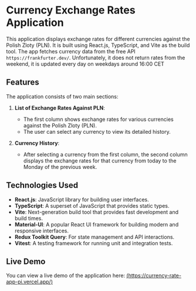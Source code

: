 # Currency Exchange Rates Application

This application displays exchange rates for different currencies against the Polish Zloty (PLN). It is built using React.js, TypeScript, and Vite as the build tool. The app fetches currency data from the free API `https://frankfurter.dev/`. Unfortunately, it does not return rates from the weekend, it is updated every day on weekdays around 16:00 CET

## Features

The application consists of two main sections:

1. **List of Exchange Rates Against PLN**:
   - The first column shows exchange rates for various currencies against the Polish Zloty (PLN).
   - The user can select any currency to view its detailed history.

2. **Currency History**:
   - After selecting a currency from the first column, the second column displays the exchange rates for that currency from today to the Monday of the previous week.

## Technologies Used

- **React.js**: JavaScript library for building user interfaces.
- **TypeScript**: A superset of JavaScript that provides static types.
- **Vite**: Next-generation build tool that provides fast development and build times.
- **Material-UI**: A popular React UI framework for building modern and responsive interfaces.
- **Redux Toolkit Query**: For state management and API interactions.
- **Vitest**: A testing framework for running unit and integration tests.

## Live Demo

You can view a live demo of the application here: [(https://currency-rate-app-pi.vercel.app/)](https://currency-rate-app-pi.vercel.app/)
